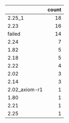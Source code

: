 |               |   count |
|:--------------|--------:|
| 2.25_1        |      18 |
| 2.23          |      16 |
| failed        |      14 |
| 2.24          |       7 |
| 1.82          |       5 |
| 2.18          |       5 |
| 2.22          |       4 |
| 2.02          |       3 |
| 2.14          |       3 |
| 2.02_axiom-r1 |       1 |
| 1.80          |       1 |
| 2.21          |       1 |
| 2.25          |       1 |